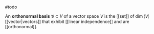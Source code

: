 #todo 

An **orthonormal basis** $\mathfrak{B} \subseteq V$ of a vector space $V$ is the [[set]] of $\dim(V)$ [[vector|vectors]] that exhibit [[linear independence]] and are [[orthonormal]].

